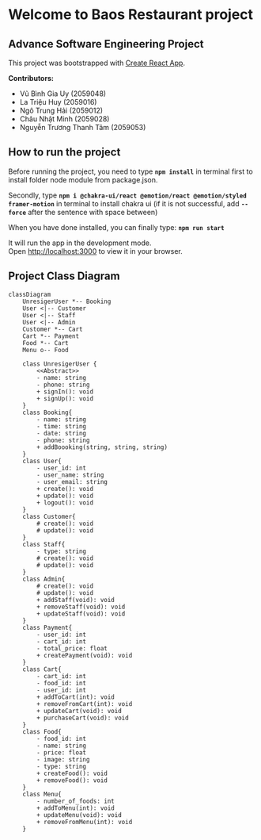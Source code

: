 # Welcome to Baos Restaurant project
## Advance Software Engineering Project

This project was bootstrapped with [Create React App](https://github.com/facebook/create-react-app).

**Contributors:**
- Vũ Bình Gia Uy (2059048)
- La Triệu Huy (2059016)
- Ngô Trung Hải (2059012)
- Châu Nhật Minh (2059028)
- Nguyễn Trương Thanh Tâm (2059053)

## How to run the project
Before running the project, you need to type **`npm install`** in terminal first to install folder node module from package.json.

Secondly, type **`npm i @chakra-ui/react @emotion/react @emotion/styled framer-motion`** in terminal to install chakra ui (if it is not successful, add **`--force`** after the sentence with space between)

When you have done installed, you can finally type: **`npm run start`**

It will run the app in the development mode.\
Open [http://localhost:3000](http://localhost:3000) to view it in your browser.

## Project Class Diagram
```mermaid
classDiagram
    UnresigerUser *-- Booking
    User <|-- Customer
    User <|-- Staff
    User <|-- Admin
    Customer *-- Cart
    Cart *-- Payment
    Food *-- Cart
    Menu o-- Food

    class UnresigerUser {
        <<Abstract>>
        - name: string
        - phone: string
        + signIn(): void
        + signUp(): void
    }
    class Booking{
        - name: string
        - time: string
        - date: string
        - phone: string
        + addBoooking(string, string, string)
    }
    class User{
        - user_id: int
        - user_name: string
        - user_email: string
        + create(): void
        + update(): void
        + logout(): void
    }
    class Customer{
        # create(): void
        # update(): void
    }
    class Staff{
        - type: string
        # create(): void
        # update(): void
    }
    class Admin{
        # create(): void
        # update(): void
        + addStaff(void): void
        + removeStaff(void): void
        + updateStaff(void): void
    }
    class Payment{
        - user_id: int
        - cart_id: int
        - total_price: float
        + createPayment(void): void
    }
    class Cart{
        - cart_id: int
        - food_id: int
        - user_id: int
        + addToCart(int): void
        + removeFromCart(int): void
        + updateCart(void): void
        + purchaseCart(void): void
    }
    class Food{
        - food_id: int
        - name: string
        - price: float
        - image: string
        - type: string
        + createFood(): void
        + removeFood(): void
    }
    class Menu{
        - number_of_foods: int
        + addToMenu(int): void
        + updateMenu(void): void
        + removeFromMenu(int): void
    }
```